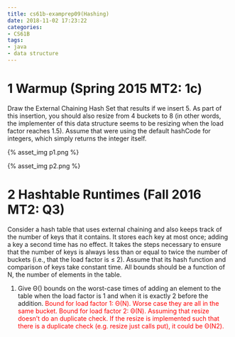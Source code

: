 ```yaml
---
title: cs61b-examprep09(Hashing)
date: 2018-11-02 17:23:22
categories:
- CS61B
tags:
- java
- data structure
---
```


# 1 Warmup (Spring 2015 MT2: 1c)
Draw the External Chaining Hash Set that results if we insert 5. As part of this insertion, you should also resize from 4 buckets to 8 (in other words, the implementer of this data structure seems to be resizing when the load factor reaches 1.5). Assume that were using the default hashCode for integers, which simply returns the integer itself.

{% asset_img p1.png %}

{% asset_img p2.png %}

# 2 Hashtable Runtimes (Fall 2016 MT2: Q3)
Consider a hash table that uses external chaining and also keeps track of the number of keys that it contains. It stores each key at most once; adding a key a second
time has no effect. It takes the steps necessary to ensure that the number of keys is always less than or equal to twice the number of buckets (i.e., that the load factor is ≤ 2). Assume that its hash function and comparison of keys take constant time. All bounds should be a function of N, the number of elements in the table.
1. Give Θ() bounds on the worst-case times of adding an element to the table when the load factor is 1 and when it is exactly 2 before the addition.
<span style="color:red">Bound for load factor 1: Θ(N). Worse case they are all in the same bucket.</span>
<span style="color:red">Bound for load factor 2: Θ(N). Assuming that resize doesn’t do an duplicate check. If the resize is implemented such that there is a duplicate check (e.g. resize just calls put), it could be Θ(N2). </span>
